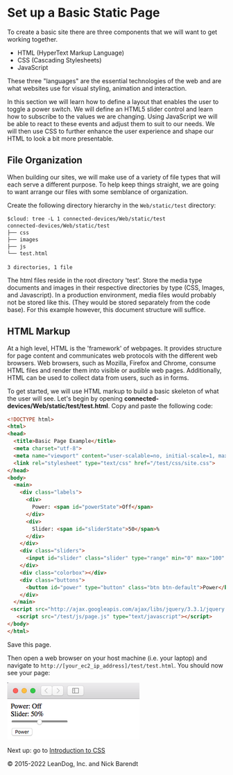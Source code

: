 # Set up a Basic Static Page

To create a basic site there are three components that we will want to get working together.

 * HTML (HyperText Markup Language)
 * CSS (Cascading Stylesheets)
 * JavaScript

These three "languages" are the essential technologies of the web and are what websites use for visual styling, animation and interaction.

In this section we will learn how to define a layout that enables the user to toggle a power switch.  We will define an HTML5 slider control and learn how to subscribe to the values we are changing.   Using JavaScript we will be able to react to these events and adjust them to suit to our needs. We will then use CSS to further enhance the user experience and shape our HTML to look a bit more presentable.

## File Organization

When building our sites, we will make use of a variety of file types that will each serve a different purpose.  To help keep things straight, we are going to want arrange our files with some semblance of organization. 

Create the following directory hierarchy in the ```Web/static/test``` directory:

```
$cloud: tree -L 1 connected-devices/Web/static/test
connected-devices/Web/static/test
├── css
├── images
├── js
└── test.html

3 directories, 1 file
```

The html files reside in the root directory 'test'.  Store the media type documents and images in their respective directories by type (CSS, Images, and Javascript).  In a production environment, media files would probably not be stored like this. (They would be stored separately from the code base).  For this example however, this document structure will suffice.

## HTML Markup

At a high level, HTML is the 'framework' of webpages. It provides structure for page content and communicates web protocols with the different web browsers. Web browsers, such as Mozilla, Firefox and Chrome, consume HTML files and render them into visible or audible web pages. Additionally, HTML can be used to collect data from users, such as in forms.

To get started,  we will use HTML markup to build a basic skeleton of what the user will see.   Let's begin by opening **connected-devices/Web/static/test/test.html**. Copy and paste the following code:

```html
<!DOCTYPE html>
<html>
<head>
  <title>Basic Page Example</title>
  <meta charset="utf-8">
  <meta name="viewport" content="user-scalable=no, initial-scale=1, maximum-scale=1, minimum-scale=1, width=device-width">
  <link rel="stylesheet" type="text/css" href="/test/css/site.css">
</head>
<body>
  <main>
    <div class="labels">
      <div>
        Power: <span id="powerState">Off</span>
      </div>
      <div>
        Slider: <span id="sliderState">50</span>%
      </div>
    </div>
    <div class="sliders">
      <input id="slider" class="slider" type="range" min="0" max="100" step="1"></input>
    </div>
    <div class="colorbox"></div>
    <div class="buttons">
      <button id="power" type="button" class="btn btn-default">Power</button>
    </div>
  </main>
 <script src="http://ajax.googleapis.com/ajax/libs/jquery/3.3.1/jquery.min.js" type="text/javascript"></script>
   <script src="/test/js/page.js" type="text/javascript"></script>
</body>
</html>
```

Save this page.

Then open a web browser on your host machine (i.e. your laptop) and navigate to `http://[your_ec2_ip_address]/test/test.html`. You should now see your page:

![](Images/basic_html.png)

Next up: go to [Introduction to CSS](../05.3_Introduction_to_CSS/README.md)

&copy; 2015-2022 LeanDog, Inc. and Nick Barendt
